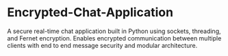 # Encrypted-Chat-Application
A secure real-time chat application built in Python using sockets, threading, and Fernet encryption. Enables encrypted communication between multiple clients with end to end message security and modular architecture.
